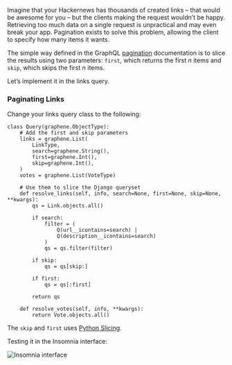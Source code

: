 Imagine that your Hackernews has thousands of created links – that would be awesome for you – but the clients making the request wouldn’t be happy. Retrieving too much data on a single request is unpractical and may even break your app. Pagination exists to solve this problem, allowing the client to specify how many items it wants.

The simple way defined in the GraphQL [pagination](http://graphql.org/learn/pagination/) documentation is to slice the results using two parameters: `first`, which returns the first *n* items and `skip`, which skips the first *n* items.

Let’s implement it in the links query.

### Paginating Links

Change your links query class to the following:

    class Query(graphene.ObjectType):
        # Add the first and skip parameters
        links = graphene.List(
            LinkType,
            search=graphene.String(),
            first=graphene.Int(),
            skip=graphene.Int(),
        )
        votes = graphene.List(VoteType)

        # Use them to slice the Django queryset
        def resolve_links(self, info, search=None, first=None, skip=None, **kwargs):
            qs = Link.objects.all()

            if search:
                filter = (
                    Q(url__icontains=search) |
                    Q(description__icontains=search)
                )
                qs = qs.filter(filter)

            if skip:
                qs = qs[skip:]

            if first:
                qs = qs[:first]

            return qs

        def resolve_votes(self, info, **kwargs):
            return Vote.objects.all()

The `skip` and `first` uses [Python Slicing](https://www.dotnetperls.com/slice-python).

Testing it in the Insomnia interface:

![Insomnia interface](https://i.imgur.com/pcNvb8y.png)
